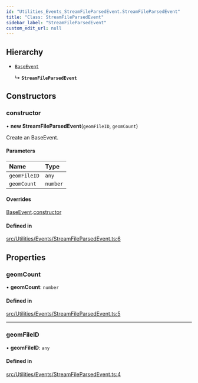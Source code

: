 ```yaml
---
id: "Utilities_Events_StreamFileParsedEvent.StreamFileParsedEvent"
title: "Class: StreamFileParsedEvent"
sidebar_label: "StreamFileParsedEvent"
custom_edit_url: null
---
```




## Hierarchy

- [`BaseEvent`](../Utilities_BaseEvent.BaseEvent)

  ↳ **`StreamFileParsedEvent`**

## Constructors

### constructor

• **new StreamFileParsedEvent**(`geomFileID`, `geomCount`)

Create an BaseEvent.

#### Parameters

| Name | Type |
| :------ | :------ |
| `geomFileID` | `any` |
| `geomCount` | `number` |

#### Overrides

[BaseEvent](../Utilities_BaseEvent.BaseEvent).[constructor](../Utilities_BaseEvent.BaseEvent#constructor)

#### Defined in

[src/Utilities/Events/StreamFileParsedEvent.ts:6](https://github.com/ZeaInc/zea-engine/blob/61f5bb376/src/Utilities/Events/StreamFileParsedEvent.ts#L6)

## Properties

### geomCount

• **geomCount**: `number`

#### Defined in

[src/Utilities/Events/StreamFileParsedEvent.ts:5](https://github.com/ZeaInc/zea-engine/blob/61f5bb376/src/Utilities/Events/StreamFileParsedEvent.ts#L5)

___

### geomFileID

• **geomFileID**: `any`

#### Defined in

[src/Utilities/Events/StreamFileParsedEvent.ts:4](https://github.com/ZeaInc/zea-engine/blob/61f5bb376/src/Utilities/Events/StreamFileParsedEvent.ts#L4)

